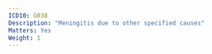 ```yaml
---
ICD10: G038
Description: "Meningitis due to other specified causes"
Matters: Yes
Weight: 1
---
```


